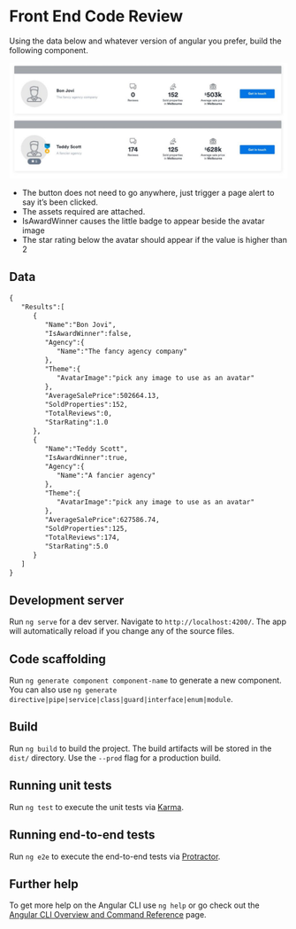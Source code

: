 # Front End Code Review

Using the data below and whatever version of angular you prefer, build the following component.

![Example](./example.png)

- The button does not need to go anywhere, just trigger a page alert to say it’s been clicked.
- The assets required are attached.
- IsAwardWinner causes the little badge to appear beside the avatar image
- The star rating below the avatar should appear if the value is higher than 2

## Data

```
{
   "Results":[
      {
         "Name":"Bon Jovi",
         "IsAwardWinner":false,
         "Agency":{
            "Name":"The fancy agency company"
         },
         "Theme":{
            "AvatarImage":"pick any image to use as an avatar"
         },
         "AverageSalePrice":502664.13,
         "SoldProperties":152,
         "TotalReviews":0,
         "StarRating":1.0
      },
      {
         "Name":"Teddy Scott",
         "IsAwardWinner":true,
         "Agency":{
            "Name":"A fancier agency"
         },
         "Theme":{
            "AvatarImage":"pick any image to use as an avatar"
         },
         "AverageSalePrice":627586.74,
         "SoldProperties":125,
         "TotalReviews":174,
         "StarRating":5.0
      }
   ]
}
```

## Development server

Run `ng serve` for a dev server. Navigate to `http://localhost:4200/`. The app will automatically reload if you change any of the source files.

## Code scaffolding

Run `ng generate component component-name` to generate a new component. You can also use `ng generate directive|pipe|service|class|guard|interface|enum|module`.

## Build

Run `ng build` to build the project. The build artifacts will be stored in the `dist/` directory. Use the `--prod` flag for a production build.

## Running unit tests

Run `ng test` to execute the unit tests via [Karma](https://karma-runner.github.io).

## Running end-to-end tests

Run `ng e2e` to execute the end-to-end tests via [Protractor](http://www.protractortest.org/).

## Further help

To get more help on the Angular CLI use `ng help` or go check out the [Angular CLI Overview and Command Reference](https://angular.io/cli) page.
